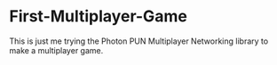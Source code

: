 # First-Multiplayer-Game
This is just me trying the Photon PUN Multiplayer Networking library to make a multiplayer game.

